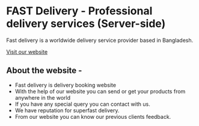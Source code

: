 <!-- ![Logo](https://i.ibb.co/0M4Cwpm/logo.png) -->

# FAST Delivery - Professional delivery services (Server-side)

Fast delivery is a worldwide delivery service provider based in Bangladesh.

[Visit our website](https://awesome-mayer-0d3c7a.netlify.app/)

## About the website -

- Fast delivery is delivery booking website
- With the help of our website you can send or get your products from anywhere in the world
- If you have any special query you can contact with us.
- We have reputation for superfast delivery.
- From our website you can know our previous clients feedback.


